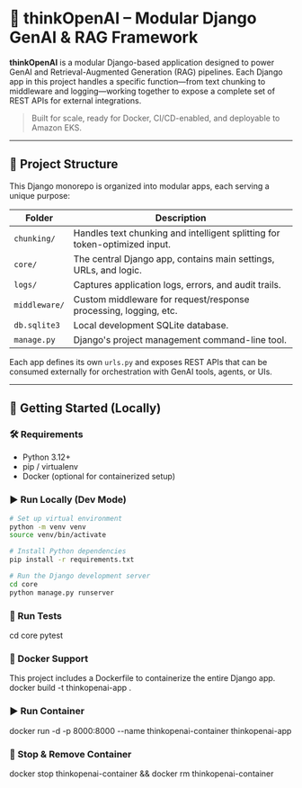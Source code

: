 # 🧠 thinkOpenAI – Modular Django GenAI & RAG Framework

**thinkOpenAI** is a modular Django-based application designed to power GenAI and Retrieval-Augmented Generation (RAG) pipelines. Each Django app in this project handles a specific function—from text chunking to middleware and logging—working together to expose a complete set of REST APIs for external integrations.

> Built for scale, ready for Docker, CI/CD-enabled, and deployable to Amazon EKS.

---

## 🧩 Project Structure

This Django monorepo is organized into modular apps, each serving a unique purpose:

| Folder        | Description                                                                 |
|---------------|-----------------------------------------------------------------------------|
| `chunking/`   | Handles text chunking and intelligent splitting for token-optimized input. |
| `core/`       | The central Django app, contains main settings, URLs, and logic.           |
| `logs/`       | Captures application logs, errors, and audit trails.                       |
| `middleware/` | Custom middleware for request/response processing, logging, etc.           |
| `db.sqlite3`  | Local development SQLite database.                                          |
| `manage.py`   | Django's project management command-line tool.                             |

Each app defines its own `urls.py` and exposes REST APIs that can be consumed externally for orchestration with GenAI tools, agents, or UIs.

---

## 🚀 Getting Started (Locally)

### 🛠️ Requirements

- Python 3.12+
- pip / virtualenv
- Docker (optional for containerized setup)

### ▶️ Run Locally (Dev Mode)

```bash
# Set up virtual environment
python -m venv venv
source venv/bin/activate

# Install Python dependencies
pip install -r requirements.txt

# Run the Django development server
cd core
python manage.py runserver
```
### 🧪 Run Tests
cd core
pytest


### 🐳 Docker Support
This project includes a Dockerfile to containerize the entire Django app.
docker build -t thinkopenai-app .

### ▶️ Run Container
docker run -d -p 8000:8000 --name thinkopenai-container thinkopenai-app

### 🛑 Stop & Remove Container
docker stop thinkopenai-container && docker rm thinkopenai-container

